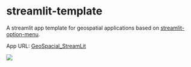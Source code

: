 # streamlit-template

A streamlit app template for geospatial applications based on [streamlit-option-menu](https://github.com/victoryhb/streamlit-option-menu).


App URL: [GeoSpacial_StreamLit](https://share.streamlit.io/akshat-kumar-jain/geospatial_stramlit/main)

![](https:)
